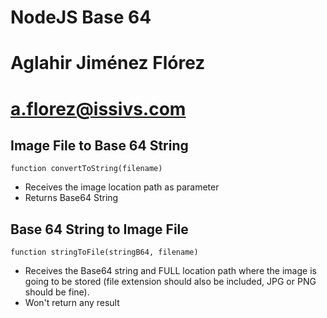 # **NodeJS Base 64**

# Aglahir Jiménez Flórez
# a.florez@issivs.com

## Image File to Base 64 String

```
function convertToString(filename)
```

* Receives the image location path as parameter
* Returns Base64 String


## Base 64 String to Image File

```
function stringToFile(stringB64, filename)
```

* Receives the Base64 string and FULL location path where the image is going to be stored (file extension should also be included, JPG or PNG should be fine).
* Won't return any result
